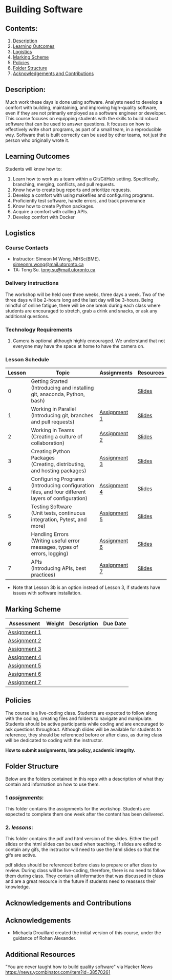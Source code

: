 # Building Software

## Contents:
1. [Description](https://github.com/UofT-DSI/building_software?tab=readme-ov-file#description)
2. [Learning Outcomes](https://github.com/UofT-DSI/building_software?tab=readme-ov-file#learning-outcomes)
3. [Logistics](https://github.com/UofT-DSI/building_software?tab=readme-ov-file#logistics)
4. [Marking Scheme](https://github.com/UofT-DSI/building_software?tab=readme-ov-file#marking-scheme)
5. [Policies](https://github.com/UofT-DSI/building_software?tab=readme-ov-file#policies)
6. [Folder Structure](https://github.com/UofT-DSI/building_software?tab=readme-ov-file#folder-structure)
7. [Acknowledgements and Contributions](https://github.com/UofT-DSI/building_software?tab=readme-ov-file#acknowledgements-and-contributions)

## Description:
Much work these days is done using software. Analysts need to develop a comfort with building, maintaining, and improving high-quality software, even if they are not primarily employed as a software engineer or developer. This course focuses on equipping students with the skills to build robust software that can be used to answer questions. It focuses on how to effectively write short programs, as part of a small team, in a reproducible way. Software that is built correctly can be used by other teams, not just the person who originally wrote it.

## Learning Outcomes
Students will know how to:
1. Learn how to work as a team within a Git/GitHub setting. Specifically, branching, merging, conflicts, and pull requests.
2. Know how to create bug reports and prioritize requests.
3. Develop a comfort with using makefiles and configuring programs.
4. Proficiently test software, handle errors, and track provenance
5. Know how to create Python packages.
6. Acquire a comfort with calling APIs. 
7. Develop comfort with Docker


## Logistics

### Course Contacts
* Instructor: Simeon M Wong, MHSc(BME). [simeonm.wong@mail.utoronto.ca](mailto:simeonm.wong@mail.utoronto.ca)
* TA: Tong Su. [tong.su@mail.utoronto.ca](mailto:tong.su@mail.utoronto.ca)

### Delivery instructions
The workshop will be held over three weeks, three days a week. Two of the three days will be 2-hours long and the last day will be 3-hours. Being mindful of online fatigue, there will be one break during each class where students are encouraged to stretch, grab a drink and snacks, or ask any additional questions.

### Technology Requirements
1. Camera is optional although highly encouraged. We understand that not everyone may have the space at home to have the camera on.


### Lesson Schedule
| Lesson | Topic                                                                                        | Assignments      | Resources  |
|--------|----------------------------------------------------------------------------------------------|------------------|------------|
| 0      | Getting Started<br>(Introducing and installing git, anaconda, Python, bash)          |       |[Slides](https://github.com/UofT-DSI/04-building_research_software/tree/main/lessons/lesson0)       |
| 1      | Working in Parallel <br>(Introducing git, branches and pull requests)       | [Assignment 1](https://github.com/UofT-DSI/04-building_research_software/blob/main/assignments/Lesson1_Assignment.md) | [Slides](https://github.com/UofT-DSI/04-building_research_software/tree/main/lessons/lesson1) |
| 2      | Working in Teams<br>(Creating a culture of collaboration)                                            | [Assignment 2](https://github.com/UofT-DSI/04-building_research_software/blob/main/assignments/Lesson2_Assignment.md) | [Slides](https://github.com/UofT-DSI/04-building_research_software/tree/main/lessons/lesson2) |
| 3      | Creating Python Packages<br>(Creating, distributing, and hosting packages)                 | [Assignment 3](https://github.com/UofT-DSI/04-building_research_software/blob/main/assignments/Lesson3b_Assignment.md) | [Slides](https://github.com/UofT-DSI/04-building_research_software/tree/main/lessons/lesson3b)
| 4      | Configuring Programs<br>(Introducing configuration files, and four different layers of configuration) | [Assignment 4](https://github.com/UofT-DSI/04-building_research_software/blob/main/assignments/Lesson4_Assignment.md) | [Slides](https://github.com/UofT-DSI/04-building_research_software/tree/main/lessons/lesson4) |
| 5      | Testing Software<br>(Unit tests, continuous integration, Pytest, and more)                            | [Assignment 5](https://github.com/UofT-DSI/04-building_research_software/blob/main/assignments/Lesson5_Assignment.md) | [Slides](https://github.com/UofT-DSI/04-building_research_software/tree/main/lessons/lesson5) |
| 6      | Handling Errors<br>(Writing useful error messages, types of errors, logging)                   | [Assignment 6](https://github.com/UofT-DSI/04-building_research_software/blob/main/assignments/Lesson6_Assignment.md) | [Slides](https://github.com/UofT-DSI/04-building_research_software/tree/main/lessons/lesson6) |
| 7      | APIs<br>(Introducing APIs, best practices) | [Assignment 7]() | [Slides](https://github.com/UofT-DSI/04-building_research_software/tree/main/lessons/lesson7) |


* Note that Lesson 3b is an option instead of Lesson 3, if students have issues with software installation.

## Marking Scheme

| Assessment       | Weight | Description | Due Date |
|------------------|--------|-------------|----------|
| [Assignment 1]() |        |             |          |
| [Assignment 2]() |        |             |          |
| [Assignment 3]() |        |             |          |
| [Assignment 4]() |        |             |          |
| [Assignment 5]() |        |             |          |
| [Assignment 6]() |        |             |          |
| [Assignment 7]() |        |             |          |

## Policies
The course is a live-coding class. Students are expected to follow along with the coding, creating files and folders to navigate and manipulate. Students should be active participants while coding and are encouraged to ask questions throughout. Although slides will be available for students to reference, they should be referenced before or after class, as during class will be dedicated to coding with the instructor.

**How to submit assignments, late policy, academic integrity.**

## Folder Structure
Below are the folders contained in this repo with a description of what they contain and information on how to use them.

### 1 *assignments*:
This folder contains the assignments for the workshop. Students are expected to complete them one week after the content has been delivered.

### 2. *lessons*:
This folder contains the pdf and html version of the slides. Either the pdf slides or the html slides can be used when teaching. If slides are edited to contain any gifs, the instructor will need to use the html slides so that the gifs are active.

pdf slides should be referenced before class to prepare or after class to review. During class will be live-coding, therefore, there is no need to follow them during class. They contain all information that was discussed in class and are a great resource in the future if students need to reassess their knowledge.



## Acknowledgements and Contributions
## Acknowledgements
* Michaela Drouillard created the initial version of this course, under the guidance of Rohan Alexander.

## Additional Resources

"You are never taught how to build quality software" via Hacker News https://news.ycombinator.com/item?id=38570261 
